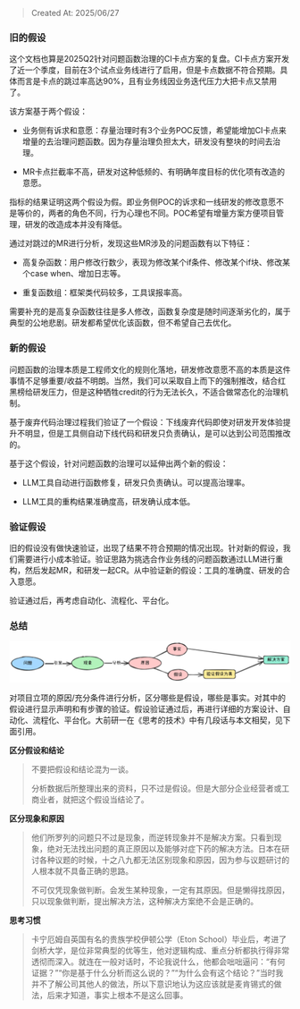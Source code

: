 > Created At: 2025/06/27

### 旧的假设

这个文档也算是2025Q2针对问题函数治理的CI卡点方案的复盘。CI卡点方案开发了近一个季度，目前在3个试点业务线进行了启用，但是卡点数据不符合预期。具体而言是卡点的跳过率高达90%，且有业务线因业务迭代压力大把卡点又禁用了。

该方案基于两个假设：

* 业务侧有诉求和意愿：存量治理时有3个业务POC反馈，希望能增加CI卡点来增量的去治理问题函数。因为存量治理负担太大，研发没有整块的时间去治理。

* MR卡点拦截率不高，研发对这种低频的、有明确年度目标的优化项有改造的意愿。

指标的结果证明这两个假设为假。即业务侧POC的诉求和一线研发的修改意愿不是等价的，两者的角色不同，行为心理也不同。POC希望有增量方案方便项目管理，研发的改造成本并没有降低。

通过对跳过的MR进行分析，发现这些MR涉及的问题函数有以下特征：

* 高复杂函数：用户修改行数少，表现为修改某个if条件、修改某个if块、修改某个case when、增加日志等。

* 重复函数组：框架类代码较多，工具误报率高。

需要补充的是高复杂函数往往是多人修改，函数复杂度是随时间逐渐劣化的，属于典型的公地悲剧。研发都希望优化该函数，但不希望自己去优化。

### 新的假设

问题函数的治理本质是工程师文化的规则化落地，研发修改意愿不高的本质是这件事情不足够重要/收益不明朗。当然，我们可以采取自上而下的强制推改，结合红黑榜给研发压力，但是这种牺牲credit的行为无法长久，不适合做常态化的治理机制。

基于废弃代码治理过程我们验证了一个假设：下线废弃代码即使对研发开发体验提升不明显，但是工具侧自动下线代码和研发只负责确认，是可以达到公司范围推改的。

基于这个假设，针对问题函数的治理可以延伸出两个新的假设：

* LLM工具自动进行函数修复，研发只负责确认。可以提高治理率。

* LLM工具的重构结果准确度高，研发确认成本低。

### 验证假设

旧的假设没有做快速验证，出现了结果不符合预期的情况出现。针对新的假设，我们需要进行小成本验证。验证思路为挑选合作业务线的问题函数通过LLM进行重构，然后发起MR，和研发一起CR。从中验证新的假设：工具的准确度、研发的合入意愿。

验证通过后，再考虑自动化、流程化、平台化。

### 总结

![抽象假设和验证假设](pic/抽象假设和验证假设.png)

对项目立项的原因/充分条件进行分析，区分哪些是假设，哪些是事实。对其中的假设进行显示声明和有步骤的验证。假设验证通过后，再进行详细的方案设计、自动化、流程化、平台化。大前研一在《思考的技术》中有几段话与本文相契，见下面引用。

**区分假设和结论**

> 不要把假设和结论混为一谈。
> 
> 分析数据后所整理出来的资料，只不过是假设。但是大部分企业经营者或工商业者，就把这个假设当结论了。

**区分现象和原因**

> 他们所罗列的问题只不过是现象，而逆转现象并不是解决方案。只看到现象，绝对无法找出问题的真正原因以及能够对症下药的解决方法。日本在研讨各种议题的时候，十之八九都无法区别现象和原因，因为参与议题研讨的人根本就不具备正确的思路。 
> 
> 不可仅凭现象做判断。会发生某种现象，一定有其原因。但是懒得找原因，只以现象做判断，提出解决方法，这种解决方案绝不会是正确的。

**思考习惯**

> 卡宁厄姆自英国有名的贵族学校伊顿公学（Eton School）毕业后，考进了剑桥大学，是位非常典型的优等生，他对逻辑构成、重点分析都执行得非常透彻而深入。就连在一般对话时，不论我说什么，他都会咄咄逼问：“有何证据？”“你是基于什么分析而这么说的？”“为什么会有这个结论？”当时我并不了解公司其他人的做法，所以下意识地认为这应该就是麦肯锡式的做法，后来才知道，事实上根本不是这么回事。

